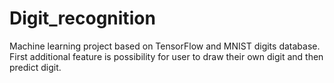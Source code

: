 # Digit_recognition
Machine learning project based on TensorFlow and MNIST digits database. First additional feature is possibility for user to draw their own digit and then predict digit.

